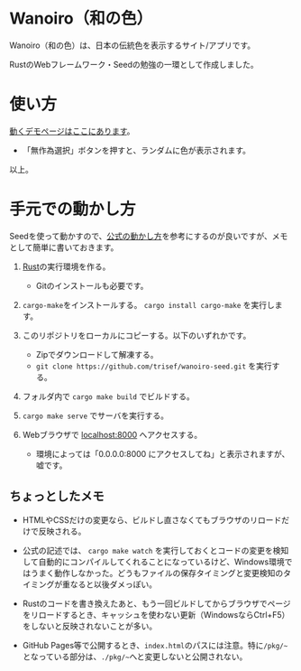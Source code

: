 # Wanoiro（和の色）

Wanoiro（和の色）は、日本の伝統色を表示するサイト/アプリです。

RustのWebフレームワーク・Seedの勉強の一環として作成しました。

# 使い方

[動くデモページはここにあります](https://trisef.github.io/wanoiro-seed/)。

- 「無作為選択」ボタンを押すと、ランダムに色が表示されます。

以上。

# 手元での動かし方

Seedを使って動かすので、[公式の動かし方](https://github.com/seed-rs/seed-quickstart)を参考にするのが良いですが、メモとして簡単に書いておきます。

1. [Rust](https://www.rust-lang.org)の実行環境を作る。

	- Gitのインストールも必要です。

1. `cargo-make`をインストールする。 `cargo install cargo-make` を実行します。

1. このリポジトリをローカルにコピーする。以下のいずれかです。

	- Zipでダウンロードして解凍する。
	- `git clone https://github.com/trisef/wanoiro-seed.git` を実行する。

1. フォルダ内で `cargo make build` でビルドする。

1. `cargo make serve` でサーバを実行する。

1. Webブラウザで [localhost:8000](http://localhost:8000) へアクセスする。

	- 環境によっては「0.0.0.0:8000 にアクセスしてね」と表示されますが、嘘です。

## ちょっとしたメモ

- HTMLやCSSだけの変更なら、ビルドし直さなくてもブラウザのリロードだけで反映される。

- 公式の記述では、 `cargo make watch` を実行しておくとコードの変更を検知して自動的にコンパイルしてくれることになっているけど、Windows環境ではうまく動作しなかった。どうもファイルの保存タイミングと変更検知のタイミングが重なると以後ダメっぽい。

- Rustのコードを書き換えたあと、もう一回ビルドしてからブラウザでページをリロードするとき、キャッシュを使わない更新（WindowsならCtrl+F5）をしないと反映されないことが多い。

- GitHub Pages等で公開するとき、`index.html`のパスには注意。特に`/pkg/~`となっている部分は、`./pkg/~`へと変更しないと公開されない。
